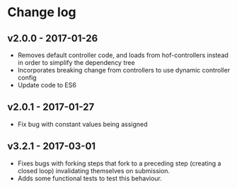 # Change log

## v2.0.0 - 2017-01-26

* Removes default controller code, and loads from hof-controllers instead in order to simplify the dependency tree
* Incorporates breaking change from controllers to use dynamic controller config
* Update code to ES6

## v2.0.1 - 2017-01-27

* Fix bug with constant values being assigned

## v3.2.1 - 2017-03-01

* Fixes bugs with forking steps that fork to a preceding step (creating a closed loop) invalidating themselves on submission.
* Adds some functional tests to test this behaviour.
